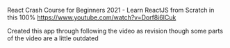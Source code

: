 React Crash Course for Beginners 2021 - Learn ReactJS from Scratch in this 100%
https://www.youtube.com/watch?v=Dorf8i6lCuk

Created this app through following the video as revision though some parts of the video are a little outdated

